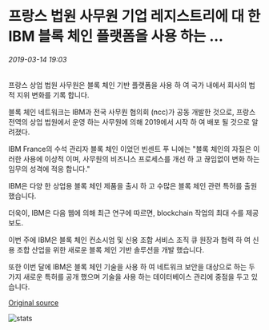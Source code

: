 # 프랑스 법원 사무원 기업 레지스트리에 대 한 IBM 블록 체인 플랫폼을 사용 하는 ...

###### 2019-03-14 19:03

프랑스 상업 법원 사무원은 블록 체인 기반 플랫폼을 사용 하 여 국가 내에서 회사의 법적 지위 변화를 기록 합니다.

블록 체인 네트워크는 IBM과 전국 사무원 협의회 (ncc)가 공동 개발한 것으로, 프랑스 전역의 상업 법원에서 운영 하는 사무원에 의해 2019에서 시작 하 여 배포 될 것으로 알려졌다.

IBM France의 수석 관리자 블록 체인 이었던 빈센트 푸 니에는 "블록 체인의 자질은 이러한 사용에 이상적 이며, 사무원의 비즈니스 프로세스를 개선 하 고 끊임없이 변화 하는 임무의 성격에 적응 합니다."

IBM은 다양 한 상업용 블록 체인 제품을 출시 하 고 수많은 블록 체인 관련 특허를 출원 했습니다.

더욱이, IBM은 다음 웹에 의해 최근 연구에 따르면, blockchain 작업의 최대 수를 제공 보도.

이번 주에 IBM은 블록 체인 컨소시엄 및 신용 조합 서비스 조직 큐 원장과 협력 하 여 신용 조합 산업을 위한 새로운 블록 체인 기반 솔루션을 개발 했습니다.

또한 이번 달에 IBM은 블록 체인 기술을 사용 하 여 네트워크 보안을 대상으로 하는 두 가지 새로운 특허를 공개 했으며 기술을 사용 하는 데이터베이스 관리에 중점을 두고 있습니다.

[Original source](https://cointelegraph.com/news/french-court-clerks-to-use-ibm-blockchain-platform-for-corporate-registry)

![stats](https://c.statcounter.com/11760860/0/a89fa40b/1/ "stats")